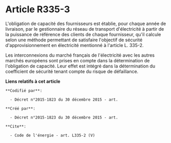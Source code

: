 # Article R335-3

L'obligation de capacité des fournisseurs est établie, pour chaque année de livraison, par le gestionnaire du réseau de
transport d'électricité à partir de la puissance de référence des clients de chaque fournisseur, qu'il calcule selon une
méthode permettant de satisfaire l'objectif de sécurité d'approvisionnement en électricité mentionné à l'article L. 335-2.

Les interconnexions du marché français de l'électricité avec les autres marchés européens sont prises en compte dans la
détermination de l'obligation de capacité. Leur effet est intégré dans la détermination du coefficient de sécurité tenant
compte du risque de défaillance.

**Liens relatifs à cet article**

	**Codifié par**:

	  - Décret n°2015-1823 du 30 décembre 2015 - art.

	**Créé par**:

	  - Décret n°2015-1823 du 30 décembre 2015 - art.

	**Cite**:

	  - Code de l'énergie - art. L335-2 (V)
